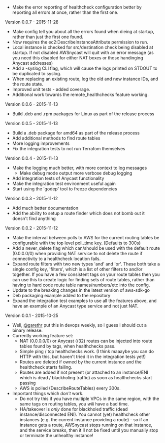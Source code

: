  - Make the error reporting of healthcheck configuration better by
   reporting all errors at once, rather than the first one.

Version 0.0.7 - 2015-11-28
 - Make config tell you about all the errors found when dieing at startup,
   rather than just the first one found.
 - Now requires the ec2:DescribeInstanceAttribute permission to run.
 - Local instance is checked for src/destination check being disabled
   at startup. If not disabled AWSnycast will quit with an error message
   (as you need this disabled for either NAT boxes or those handinging
   Anycast addresses)
 - Add a -syslog CLI flag, which will cause the logs printed on STDOUT
   to be duplicated to syslog.
 - When replacing an existing route, log the old and new instance IDs,
   and the route state.
 - Improved unit tests - added coverage.
 - Additional work towards the remote_healthchecks feature working.

Version 0.0.6 - 2015-11-13
  - Build .deb and .rpm packages for Linux as part of the release process

Version 0.0.5 - 2015-11-13
  - Build a .deb package for amd64 as part of the release process
  - Add additional methods to find route tables
  - More logging improvements
  - Fix the integration tests to not run Terrafom themselves

Version 0.0.4 - 2015-11-13
  - Make the logging much better, with more context to log messages
    - Make debug mode output more verbose debug logging
  - Add integration tests of Anycast functionality
  - Make the integration test environment useful again
  - Start using the 'godep' tool to freeze dependencies

Version 0.0.3 - 2015-11-12

  - Add much better documentation
  - Add the ability to setup a route finder which does not bomb out it
    doesn't find anything

Version 0.0.2 - 2015-11-12

  - Make the interval between polls to AWS for the current routing tables
    be configurable with the top level poll_time key. (Defaults to 300s)
  - Add a never_delete flag which can/should be used with the default route
    (0.0.0.0/0) when providing NAT service to not delete the route if connectivity
    to a healthcheck location fails.
  - Expand route filters with two new types 'and' and 'or'. These both take a single
    config key, 'filters', which is a list of other filters to and/or together.
    If you have a few consistent tags on your route tables then you can use this
    to create logic for finding sets of route tables, rather than having to hard
    code route table names/numbers/etc into the config.
  - Update to the breaking changes in the latest version of aws-sdk-go
  - Deb packaging example added to the repository
  - Expand the integration test examples to use all the features above,
    and have an example of an Anycast type service and not just NAT.

Version 0.0.1 - 2015-10-25

  - Well, [@garethr](http://twitter.com/garethr) put this in devops weekly,
    so I guess I should cut a binary release.
  - Currently working feature set:
    - NAT (0.0.0.0/0) or Anycast (/32) routes can be injected into route
      tables found by tags, when healthchecks pass.
    - Simple ping / tcp healthchecks work. (I think maaaybe you can do HTTP with
      this, but haven't tried it in the integration tests yet!)
    - Routes are deleted if owned by the current instance and the
      healthcheck starts failing.
    - Routes are added if not present (or attached to an instance/ENI which
      is dead / blackholing traffic) as soon as healthchecks start passing
    - AWS is polled (DescribeRouteTables) every 300s.
  - Important things which *don't* work.
    - Do not try this if you have multiple VPCs in the same region, with the
      same tags on routing tables, you *will* have a bad time.
    - HA/takeover is *only* done for blackholed traffic (dead instance/disconnected
      ENI). You cannot (yet) healthcheck other instances (e.g. the current
      instance providing a route) - so if an instance gets a route,
      AWSnycast stops running on that instance, and the service breaks, then
      it'll not be fixed until you manually stop or terminate the unhealthy instance!

